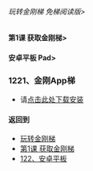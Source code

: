 ###### 玩转金刚梯 免梯阅读版>
#### 第1课 获取金刚梯>
#### 安卓平板 Pad>

### 1221、金刚App梯

- 请[点击此处下载安装]()

#### 返回到
- [玩转金刚梯](https://github.com/a2zitpro/web/blob/master/LadderFree/main.md)
- [第1课 获取金刚梯](https://github.com/a2zitpro/web/blob/master/LadderFree/LadderGet/LadderGet.md)
- [122、安卓平板](https://github.com/a2zitpro/web/blob/master/LadderFree/LadderGet/Android/Pad/Pad.md)


